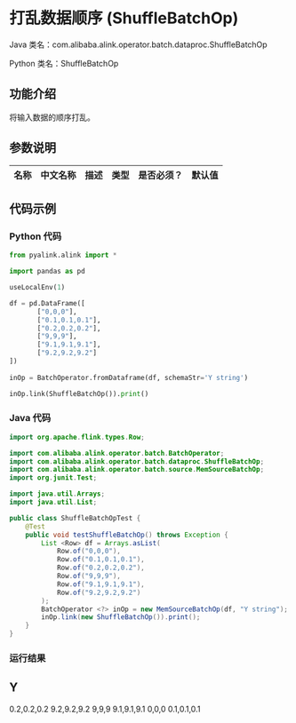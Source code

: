 # 打乱数据顺序 (ShuffleBatchOp)
Java 类名：com.alibaba.alink.operator.batch.dataproc.ShuffleBatchOp

Python 类名：ShuffleBatchOp


## 功能介绍
将输入数据的顺序打乱。

## 参数说明

| 名称 | 中文名称 | 描述 | 类型 | 是否必须？ | 默认值 |
| --- | --- | --- | --- | --- | --- |




## 代码示例
### Python 代码
```python
from pyalink.alink import *

import pandas as pd

useLocalEnv(1)

df = pd.DataFrame([
       ["0,0,0"],
       ["0.1,0.1,0.1"],
       ["0.2,0.2,0.2"],
       ["9,9,9"],
       ["9.1,9.1,9.1"],
       ["9.2,9.2,9.2"]
])
     
inOp = BatchOperator.fromDataframe(df, schemaStr='Y string')

inOp.link(ShuffleBatchOp()).print()

```
### Java 代码
```java
import org.apache.flink.types.Row;

import com.alibaba.alink.operator.batch.BatchOperator;
import com.alibaba.alink.operator.batch.dataproc.ShuffleBatchOp;
import com.alibaba.alink.operator.batch.source.MemSourceBatchOp;
import org.junit.Test;

import java.util.Arrays;
import java.util.List;

public class ShuffleBatchOpTest {
	@Test
	public void testShuffleBatchOp() throws Exception {
		List <Row> df = Arrays.asList(
			Row.of("0,0,0"),
			Row.of("0.1,0.1,0.1"),
			Row.of("0.2,0.2,0.2"),
			Row.of("9,9,9"),
			Row.of("9.1,9.1,9.1"),
			Row.of("9.2,9.2,9.2")
		);
		BatchOperator <?> inOp = new MemSourceBatchOp(df, "Y string");
		inOp.link(new ShuffleBatchOp()).print();
	}
}
```

### 运行结果

Y
---
0.2,0.2,0.2
9.2,9.2,9.2
9,9,9
9.1,9.1,9.1
0,0,0
0.1,0.1,0.1
